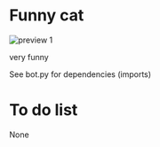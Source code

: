 # Funny cat

![preview 1](https://steamuserimages-a.akamaihd.net/ugc/905653802591710244/D17BD120F64EF12793C85C19B0DC90A9DFD1B376/)

very funny

See bot.py for dependencies (imports)

# To do list

None
